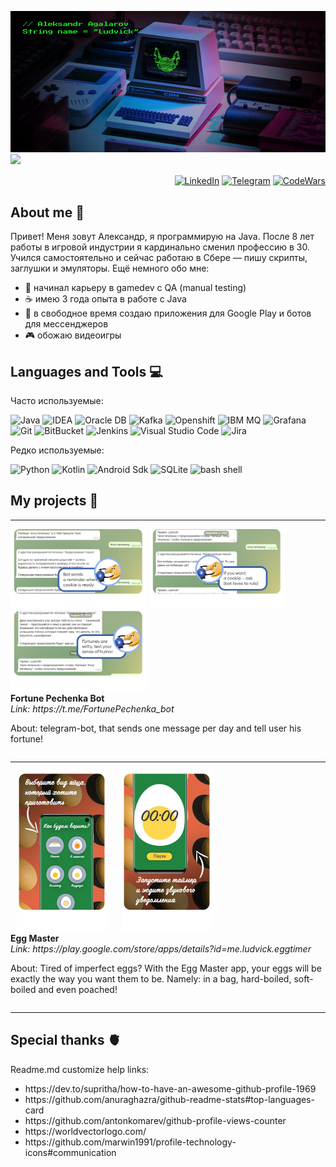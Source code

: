 ![Header](./resources/images/imgBanner1.jpg)
![](https://komarev.com/ghpvc/?username=ALudvick)
<p align="right">
<a href="https://www.linkedin.com/in/alexandr-agalarov-a47101a0/" target="blank"><img align="center" src="https://cdn.worldvectorlogo.com/logos/linkedin-icon.svg" alt="LinkedIn" height="32" width="32" /></a>
<a href="https://t.me/Ludvick" target="blank"><img align="center" src="https://cdn.worldvectorlogo.com/logos/telegram-1.svg" alt="Telegram" height="32" width="32" /></a>
<a href="https://www.codewars.com/users/Ludvick/" target="blank"><img align="center" src="https://www.codewars.com/packs/assets/logo.61192cf7.svg" alt="CodeWars" height="32" width="32" /></a>
</p>

About me 👾
---------------------

Привет! Меня зовут Александр, я программирую на Java. После 8 лет работы в игровой индустрии я кардинально сменил профессию в 30. Учился самостоятельно и сейчас работаю в Сбере — пишу скрипты, заглушки и эмуляторы. Ещё немного обо мне:
*   🌱 начинал карьеру в gamedev с QA (manual testing)
*   ☕️ имею 3 года опыта в работе с Java
*   📲 в свободное время создаю приложения для Google Play и ботов для мессенджеров
*   🎮 обожаю видеоигры

Languages and Tools 💻
---------------------

Часто используемые:
<p align="left">
      <img src="https://cdn.worldvectorlogo.com/logos/java-4.svg" alt="Java" width="32" height="32"/>
      <img src="https://cdn.worldvectorlogo.com/logos/intellij-idea-1.svg" alt="IDEA" width="32" height="32"/>
      <img src="https://user-images.githubusercontent.com/25181517/117208736-bdedc080-adf5-11eb-912f-61c7d43705f6.png" alt="Oracle DB" width="32" height="32"/>
      <img src="https://cdn.worldvectorlogo.com/logos/kafka.svg" alt="Kafka" width="32" height="32"/>
      <img src="https://cdn.worldvectorlogo.com/logos/openshift.svg" alt="Openshift" width="32" height="32"/>
      <img src="https://cdn.worldvectorlogo.com/logos/ibm.svg" alt="IBM MQ" width="32" height="32"/>
      <img src="https://cdn.worldvectorlogo.com/logos/grafana.svg" alt="Grafana" width="32" height="32"/>
      <img src="https://cdn.worldvectorlogo.com/logos/git-icon.svg" alt="Git" width="32" height="32"/>
      <img src="https://user-images.githubusercontent.com/25181517/121401477-0e0df480-c959-11eb-8ec7-ef8d06584380.png" alt="BitBucket" width="52" height="32"/>
      <img src="https://cdn.worldvectorlogo.com/logos/jenkins-1.svg" alt="Jenkins" width="32" height="32"/>
      <img src="https://cdn.worldvectorlogo.com/logos/visual-studio-2013.svg" alt="Visual Studio Code" width="32" height="32"/>
      <img src="https://cdn.worldvectorlogo.com/logos/jira-3.svg" alt="Jira" width="32" height="32"/>
</p>

Редко используемые:
<p align="left">
      <img src="https://cdn.worldvectorlogo.com/logos/python-5.svg" alt="Python" width="26" height="26"/>
      <img src="https://cdn.worldvectorlogo.com/logos/kotlin-1.svg" alt="Kotlin" width="24" height="24"/>
      <img src="https://cdn.worldvectorlogo.com/logos/android-logomark.svg" alt="Android Sdk" width="32" height="24"/>
      <img src="https://cdn.worldvectorlogo.com/logos/sqlite.svg" alt="SQLite" width="42" height="28"/>
      <img src="https://cdn.worldvectorlogo.com/logos/bash-1.svg" alt="bash shell" width="42" height="28"/>
</p>

My projects 🎱
---------------------

<hr>
<div class="row">
      <img src="./resources/images/project-pechenka/bot-screen-03.png" alt="Screen01" height="128">
      <img src="./resources/images/project-pechenka/bot-screen-02.png" alt="Screen01" height="128">
      <img src="./resources/images/project-pechenka/bot-screen-01.png" alt="Screen01" height="128">
</div>
<div class="row">
  <div class="column">
        <strong>Fortune Pechenka Bot</strong>
  </div>
  <div class="column">
        <em>Link: https://t.me/FortunePechenka_bot</em>
  </div>
  <div class="column">
        <p>About: telegram-bot, that sends one message per day and tell user his fortune! </p>
  </div>
</div>

<hr>

<div class="row">
      <img src="./resources/images/project-egg-master/egg-master-003.png" alt="Screen01" height="256" hspace="10">
      <img src="./resources/images/project-egg-master/egg-master-002.png" alt="Screen01" height="256" hspace="10">
</div>
<div class="row">
  <div class="column">
        <strong>Egg Master</strong>
  </div>
  <div class="column">
        <em>Link: https://play.google.com/store/apps/details?id=me.ludvick.eggtimer</em>
  </div>
  <div class="column">
        <p>About: Tired of imperfect eggs? With the Egg Master app, your eggs will be exactly the way you want them to be. Namely: in a bag, hard-boiled, soft-boiled and even poached! </p>
  </div>
</div>

<hr>
 

Special thanks 🫀 
---------------------
<p>Readme.md customize help links:</p>
<ul>
  <li>https://dev.to/supritha/how-to-have-an-awesome-github-profile-1969</li>
  <li>https://github.com/anuraghazra/github-readme-stats#top-languages-card</li>
  <li>https://github.com/antonkomarev/github-profile-views-counter</li>
  <li>https://worldvectorlogo.com/</li>
  <li>https://github.com/marwin1991/profile-technology-icons#communication</li>
</ul>
